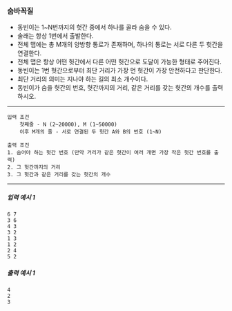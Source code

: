 ### 숨바꼭질
- 동빈이는 1~N번까지의 헛간 중에서 하나를 골라 숨을 수 있다.
- 술래는 항상 1번에서 출발한다.
- 전체 맵에는 총 M개의 양방향 통로가 존재하며, 하나의 통로는 서로 다른 두 헛간을 연결한다.
- 전체 맵은 항상 어떤 헛간에서 다른 어떤 헛간으로 도달이 가능한 형태로 주어진다.
- 동빈이는 1번 헛간으로부터 최단 거리가 가장 먼 헛간이 가장 안전하다고 판단한다.
- 최단 거리의 의미는 지나야 하는 길의 최소 개수이다.
- 동빈이가 숨을 헛간의 번호, 헛간까지의 거리, 같은 거리를 갖는 헛간의 개수를 출력하시오.
---
    입력 조건
        첫째줄 - N (2~20000), M (1~50000)
        이후 M개의 줄 - 서로 연결된 두 헛간 A와 B의 번호 (1~N)

    출력 조건
    1. 숨어야 하는 헛간 번호 (만약 거리가 같은 헛간이 여러 개면 가장 작은 헛간 번호를 출력)
    2. 그 헛간까지의 거리
    3. 그 헛간과 같은 거리를 갖는 헛간의 개수
---

##### 입력 예시 1
    6 7
    3 6
    4 3
    3 2
    1 3
    1 2
    2 4
    5 2
##### 출력 예시 1
    4
    2
    3